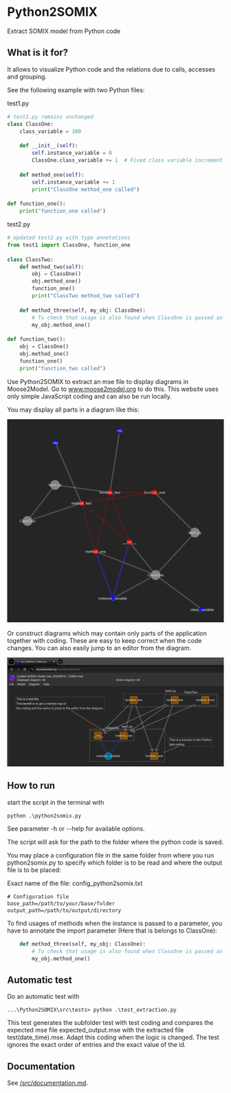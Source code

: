 # Python2SOMIX
Extract SOMIX model from Python code

## What is it for?

It allows to visualize Python code and the relations due to calls, accesses and grouping.

See the following example with two Python files:

test1.py
```python
# test1.py remains unchanged
class ClassOne:
    class_variable = 100

    def __init__(self):
        self.instance_variable = 0
        ClassOne.class_variable += 1  # Fixed class variable increment

    def method_one(self):
        self.instance_variable += 1
        print("ClassOne method_one called")

def function_one():
    print("function_one called")
```
test2.py
```python
# Updated test2.py with type annotations
from test1 import ClassOne, function_one

class ClassTwo:
    def method_two(self):
        obj = ClassOne()
        obj.method_one()
        function_one()
        print("ClassTwo method_two called")

    def method_three(self, my_obj: ClassOne):
        # To check that usage is also found when ClassOne is passed as an argument
        my_obj.method_one()

def function_two():
    obj = ClassOne()
    obj.method_one()
    function_one()
    print("function_two called")
```
Use Python2SOMIX to extract an mse file to display diagrams in Moose2Model. 
Go to www.moose2model.org to do this. This website uses only simple JavaScript coding and can also be run locally.

You may display all parts in a diagram like this:

![Force-attraction-diagram of all elements](./AllElements.png)

Or construct diagrams which may contain only parts of the application together with coding. These are easy to keep correct when the code changes. You can also easily jump to an editor from the diagram.

![Demo Diagram of the two test classes](./DemoDiagram.png)

## How to run
start the script in the terminal with 
```batch
python .\python2somix.py
```
See parameter -h or --help for available options.

The script will ask for the path to the folder where the python code is saved.

You may place a configuration file in the same folder from where you run python2somix.py to specify which folder is to be read and where the output file is to be placed:

Exact name of the file: config_python2somix.txt

```batch
# Configuration file
base_path=/path/to/your/base/folder
output_path=/path/to/output/directory
```
To find usages of methods when the instance is passed to a parameter, you have to annotate the import parameter (Here that is belongs to ClassOne):

```python
    def method_three(self, my_obj: ClassOne):
        # To check that usage is also found when ClassOne is passed as an argument
        my_obj.method_one()
```
## Automatic test

Do an automatic test with 

```batch
...\Python2SOMIX\src\tests> python .\test_extraction.py
```

This test generates the subfolder test with test coding and compares the expected mse file expected_output.mse with the extracted file test(date_time).mse.
Adapt this coding when the logic is changed. The test ignores the exact order of entries and the exact value of the id.

## Documentation

See [/src/documentation.md](https://github.com/Moose2Model/Python2SOMIX/blob/main/src/documentation.md).
